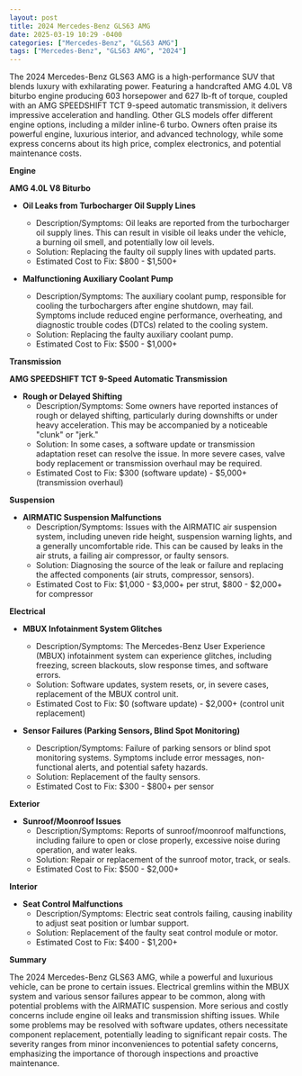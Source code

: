 ```yaml
---
layout: post
title: 2024 Mercedes-Benz GLS63 AMG
date: 2025-03-19 10:29 -0400
categories: ["Mercedes-Benz", "GLS63 AMG"]
tags: ["Mercedes-Benz", "GLS63 AMG", "2024"]
---
```

The 2024 Mercedes-Benz GLS63 AMG is a high-performance SUV that blends luxury with exhilarating power. Featuring a handcrafted AMG 4.0L V8 biturbo engine producing 603 horsepower and 627 lb-ft of torque, coupled with an AMG SPEEDSHIFT TCT 9-speed automatic transmission, it delivers impressive acceleration and handling. Other GLS models offer different engine options, including a milder inline-6 turbo. Owners often praise its powerful engine, luxurious interior, and advanced technology, while some express concerns about its high price, complex electronics, and potential maintenance costs.

**Engine**

**AMG 4.0L V8 Biturbo**

*   **Oil Leaks from Turbocharger Oil Supply Lines**
    *   Description/Symptoms: Oil leaks are reported from the turbocharger oil supply lines. This can result in visible oil leaks under the vehicle, a burning oil smell, and potentially low oil levels.
    *   Solution: Replacing the faulty oil supply lines with updated parts.
    *   Estimated Cost to Fix: $800 - $1,500+

*   **Malfunctioning Auxiliary Coolant Pump**
    *   Description/Symptoms: The auxiliary coolant pump, responsible for cooling the turbochargers after engine shutdown, may fail. Symptoms include reduced engine performance, overheating, and diagnostic trouble codes (DTCs) related to the cooling system.
    *   Solution: Replacing the faulty auxiliary coolant pump.
    *   Estimated Cost to Fix: $500 - $1,000+

**Transmission**

**AMG SPEEDSHIFT TCT 9-Speed Automatic Transmission**

*   **Rough or Delayed Shifting**
    *   Description/Symptoms: Some owners have reported instances of rough or delayed shifting, particularly during downshifts or under heavy acceleration. This may be accompanied by a noticeable "clunk" or "jerk."
    *   Solution: In some cases, a software update or transmission adaptation reset can resolve the issue. In more severe cases, valve body replacement or transmission overhaul may be required.
    *   Estimated Cost to Fix: $300 (software update) - $5,000+ (transmission overhaul)

**Suspension**

*   **AIRMATIC Suspension Malfunctions**
    *   Description/Symptoms: Issues with the AIRMATIC air suspension system, including uneven ride height, suspension warning lights, and a generally uncomfortable ride. This can be caused by leaks in the air struts, a failing air compressor, or faulty sensors.
    *   Solution: Diagnosing the source of the leak or failure and replacing the affected components (air struts, compressor, sensors).
    *   Estimated Cost to Fix: $1,000 - $3,000+ per strut, $800 - $2,000+ for compressor

**Electrical**

*   **MBUX Infotainment System Glitches**
    *   Description/Symptoms: The Mercedes-Benz User Experience (MBUX) infotainment system can experience glitches, including freezing, screen blackouts, slow response times, and software errors.
    *   Solution: Software updates, system resets, or, in severe cases, replacement of the MBUX control unit.
    *   Estimated Cost to Fix: $0 (software update) - $2,000+ (control unit replacement)

*   **Sensor Failures (Parking Sensors, Blind Spot Monitoring)**
    *   Description/Symptoms: Failure of parking sensors or blind spot monitoring systems. Symptoms include error messages, non-functional alerts, and potential safety hazards.
    *   Solution: Replacement of the faulty sensors.
    *   Estimated Cost to Fix: $300 - $800+ per sensor

**Exterior**

*   **Sunroof/Moonroof Issues**
    *   Description/Symptoms: Reports of sunroof/moonroof malfunctions, including failure to open or close properly, excessive noise during operation, and water leaks.
    *   Solution: Repair or replacement of the sunroof motor, track, or seals.
    *   Estimated Cost to Fix: $500 - $2,000+

**Interior**

*   **Seat Control Malfunctions**
    *   Description/Symptoms: Electric seat controls failing, causing inability to adjust seat position or lumbar support.
    *   Solution: Replacement of the faulty seat control module or motor.
    *   Estimated Cost to Fix: $400 - $1,200+

**Summary**

The 2024 Mercedes-Benz GLS63 AMG, while a powerful and luxurious vehicle, can be prone to certain issues. Electrical gremlins within the MBUX system and various sensor failures appear to be common, along with potential problems with the AIRMATIC suspension. More serious and costly concerns include engine oil leaks and transmission shifting issues. While some problems may be resolved with software updates, others necessitate component replacement, potentially leading to significant repair costs. The severity ranges from minor inconveniences to potential safety concerns, emphasizing the importance of thorough inspections and proactive maintenance.

